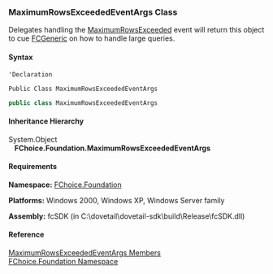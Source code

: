 ﻿### MaximumRowsExceededEventArgs Class

Delegates handling the [MaximumRowsExceeded](fcSDK~FChoice.Foundation.FCGeneric~MaximumRowsExceeded_EV.md) event will return this object to cue [FCGeneric](fcSDK~FChoice.Foundation.FCGeneric.md) on how to handle large queries.

#### Syntax

```vbnet
'Declaration

Public Class MaximumRowsExceededEventArgs 
```

```csharp
public class MaximumRowsExceededEventArgs
```

#### Inheritance Hierarchy

System.Object  
   **FChoice.Foundation.MaximumRowsExceededEventArgs**  

#### Requirements

**Namespace:** [FChoice.Foundation](fcSDK~FChoice.Foundation_namespace.md)

**Platforms:** Windows 2000, Windows XP, Windows Server family

**Assembly:** fcSDK (in C:\\dovetail\\dovetail-sdk\\build\\Release\\fcSDK.dll)

#### Reference

[MaximumRowsExceededEventArgs Members](fcSDK~FChoice.Foundation.MaximumRowsExceededEventArgs_members.md)  
[FChoice.Foundation Namespace](fcSDK~FChoice.Foundation_namespace.md)